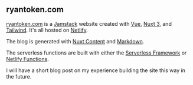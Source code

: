 ## ryantoken.com

<a href="https://ryantoken.com" target="_blank">ryantoken.com</a> is a <a href="https://jamstack.org" target="_blank">Jamstack</a> website created with <a href="https://vuejs.org" target="_blank">Vue</a>, <a href="https://nuxtjs.org" target="_blank">Nuxt 3</a>, and <a href="https://tailwindcss.com" target="_blank">Tailwind</a>. It's all hosted on <a href="https://netlify.com" target="_blank">Netlify</a>.

The blog is generated with <a href="https://content.nuxtjs.org" target="_blank">Nuxt Content</a> and <a href="https://content.nuxtjs.org/guide/writing/markdown" target="_blank">Markdown</a>.

The serverless functions are built with either the <a href="https://www.serverless.com/framework" target="_blank">Serverless Framework</a> or <a href="https://www.netlify.com/products/functions/" target="_blank">Netlify Functions</a>.

I will have a short blog post on my experience building the site this way in the future.